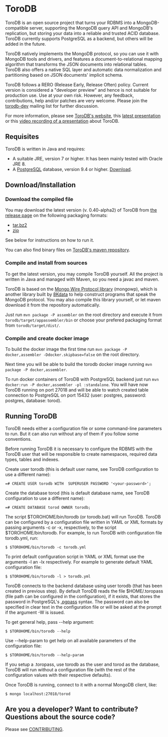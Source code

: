 # ToroDB
ToroDB is an open source project that turns your RDBMS into a
MongoDB-compatible server, supporting the MongoDB query API and
MongoDB's replication, but storing your data into a reliable and trusted
ACID database. ToroDB currently supports PostgreSQL as a backend, but
others will be added in the future.

ToroDB natively implements the MongoDB protocol, so you can use it with
MongoDB tools and drivers, and features a document-to-relational mapping
algorithm that transforms the JSON documents into relational tables.
ToroDB also offers a native SQL layer and automatic data normalization
and partitioning based on JSON documents' implicit schema.

ToroDB follows a RERO (Release Early, Release Often) policy. Current version is
considered a "developer preview" and hence is not suitable for
production use. Use at your own risk. However, any feedback,
contributions, help and/or patches are very welcome. Please join the
[torodb-dev][8] mailing list for further discussion.

For more information, please see [ToroDB's website][1], this 
[latest presentation][7] or this [video recording of a presentation][11] about 
ToroDB.

## Requisites

ToroDB is written in Java and requires:

* A suitable JRE, version 7 or higher. It has been mainly tested with Oracle JRE 8.
* A [PostgreSQL][2] database, version 9.4 or higher. [Download][9].


## Download/Installation

### Download the compiled file

You may download the latest version (v. 0.40-alpha2) of ToroDB from 
[the release page](https://github.com/torodb/torodb/releases/latest) on the 
following packaging formats:
 * [tar.bz2](https://github.com/torodb/torodb/releases/download/v0.40-alpha2/torodb.tar.bz2)
 * [zip](https://github.com/torodb/torodb/releases/download/v0.40-alpha2/torodb.zip)

See below for instructions on how to run it.

You can also find binary files on [ToroDB's maven repository][3].


### Compile and install from sources

To get the latest version, you may compile ToroDB yourself. All the project is written in Java and managed with Maven, so you need a javac and maven.

ToroDB is based on the [Mongo Wire Protocol library][5] (mongowp), which is another library built by [8Kdata][6] to help construct programs that speak the MongoDB protocol. You may also compile this library yourself, or let maven download it from the repository automatically.

Just run `mvn package -P assembler` on the root directory and execute it from 
`torodb/target/appassembler/bin` or choose your prefered packaging format from
`torodb/target/dist/`.

### Compile and create docker image

To build the docker image the first time run `mvn package -P docker,assembler -Ddocker.skipbase=false` on the root directory.

Next time you will be able to build the torodb docker image running `mvn package -P docker,assembler`.

To run docker containers of ToroDB with PostgreSQL backend just run  `mvn docker:run -P docker,assembler -pl :standalone`. You will have now ToroDB running on port 27018 and will be able to watch created table connection to PostgreSQL on port 15432 (user: postgres, password: postgres, database: torod).

## Running ToroDB

ToroDB needs either a configuration file or some command-line parameters
to run. But it can also run without any of them if you follow some
conventions.

Before running ToroDB it is necessary to configure the RDBMS with the
ToroDB user that will be responsible to create namespaces, required data
types, tables and indexes. 

Create user torodb (this is default user name, see ToroDB configuration
to use a different name):

    =# CREATE USER torodb WITH  SUPERUSER PASSWORD '<your-password>';

Create the database torod (this is default database name, see ToroDB
configuration to use a different name):

    =# CREATE DATABASE torod OWNER torodb;

The script $TOROHOME/bin/torodb (or torodb.bat) will run ToroDB. ToroDB can be
configured by a configuration file written in YAML or XML formats by
passing arguments -c or -x, respectively, to the script
$TOROHOME/bin/torodb. For example, to run ToroDB with configuration file
torodb.yml, run:

    $ $TOROHOME/bin/torodb -c torodb.yml

To print default configuration script in YAML or XML format use the
arguments -l an -lx respectively. For example to generate default YAML
configuration file:

    $ $TOROHOME/bin/torodb -l > torodb.yml

ToroDB connects to the backend database using user torodb (that has been
created in previous step). By default ToroDB reads the file
$HOME/.toropass (file path can be configured in the configuration), if
it exists, that stores the password in PostgreSQL's [.pgpass][4] syntax. The
password can also be specified in clear text in the configuration file or
will be asked at the prompt if the argument -W is issued.

To get general help, pass --help argument:

    $ $TOROHOME/bin/torodb --help

Use --help-param to get help on all available parameters of the
configuration file:

    $ $TOROHOME/bin/torodb --help-param

If you setup a .toropass, use torodb as the user and torod as the
database, ToroDB will run without a configuration file (with the rest of
the configuration values with their respective defaults).

Once ToroDB is running, connect to it with a normal MongoDB client,
like:

    $ mongo localhost:27018/torod


## Are you a developer? Want to contribute? Questions about the source code?

Please see [CONTRIBUTING][10].


[1]: http://www.torodb.com
[2]: http://www.postgresql.org
[3]: https://oss.sonatype.org/content/groups/public/com/torodb/torodb/
[4]: http://www.postgresql.org/docs/9.4/static/libpq-pgpass.html
[5]: https://github.com/8kdata/mongowp
[6]: http://www.8kdata.com
[7]: http://www.slideshare.net/8kdata/torodb-internals-how-to-create-a-nosql-database-on-top-of-sql-55275036
[8]: https://groups.google.com/forum/#!forum/torodb-dev
[9]: http://www.postgresql.org/download/
[10]: https://github.com/torodb/torodb/blob/master/CONTRIBUTING.md
[11]: https://www.youtube.com/watch?v=C2XuOhLrblo
